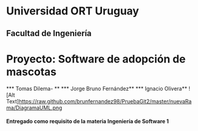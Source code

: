 # Universidad ORT Uruguay
## Facultad de Ingeniería

# **Proyecto: Software de adopción de mascotas**



*** Tomas Dilema- **
*** Jorge Bruno Fernández**
*** Ignacio Olivera**
![Alt Text]https://raw.github.com/brunfernandez98/PruebaGit2/master/nuevaRama/DiagramaUML.png
#### Entregado como requisito de la materia Ingeniería de Software 1

